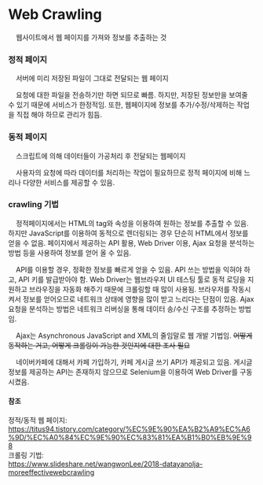 # Web Crawling

<p>&nbsp;&nbsp;&nbsp;&nbsp;웹사이트에서 웹 페이지를 가져와 정보를 추출하는 것</p>

### 정적 페이지
<p>&nbsp;&nbsp;&nbsp;&nbsp;서버에 미리 저장된 파일이 그대로 전달되는 웹 페이지</p>
<p>&nbsp;&nbsp;&nbsp;&nbsp;요청에 대한 파일을 전송하기만 하면 되므로 빠름.
하지만, 저장된 정보만을 보여줄 수 있기 때문에 서비스가 한정적임. 또한, 웹페이지에 정보를 추가/수정/삭제하는 작업을 직접 해야 하므로 관리가 힘듬.</p>

### 동적 페이지
<p>&nbsp;&nbsp;&nbsp;&nbsp;스크립트에 의해 데이터들이 가공처리 후 전달되는 웹페이지</p>
<p>&nbsp;&nbsp;&nbsp;&nbsp;사용자의 요청에 따라 데이터를 처리하는 작업이 필요하므로 정적 페이지에 비해 느리나 다양한 서비스를 제공할 수 있음.</p>

### crawling 기법
<p>&nbsp;&nbsp;&nbsp;&nbsp;정적페이지에서는 HTML의 tag와 속성을 이용하여 원하는 정보를 추출할 수 있음. 하지만 JavaScript를 이용하여 동적으로 
렌더링되는 경우 단순히 HTML에서 정보를 얻을 수 없음. 페이지에서 제공하는 API 활용, Web Driver 이용, 
Ajax 요청을 분석하는 방법 등을 사용하여 정보를 얻어 올 수 있음.</p>
<p>&nbsp;&nbsp;&nbsp;&nbsp;API를 이용할 경우, 정확한 정보를 빠르게 얻을 수 있음. API 쓰는 방법을 익혀야 하고, API 키를 발급받아야 함.
Web Driver는 웹브라우저 UI 테스팅 툴로 동적 로딩을 지원하고 브라우징을 자동화 해주기 때문에 크롤링할 때 많이 사용됨. 브라우저를 작동시켜서
정보를 얻어오므로 네트워크 상태에 영향을 많이 받고 느리다는 단점이 있음. Ajax 요청을 분석하는 방법은 네트워크 리버싱을 통해 
데이터 송/수신 구조를 추정하는 방법임. </p>
<p>&nbsp;&nbsp;&nbsp;&nbsp;Ajax는 Asynchronous JavaScript and XML의 줄임말로 웹 개발 기법임. <del>어떻게 동작하는 거고,
  어떻게 크롤링이 가능한 것인지에 대한 조사 필요</del></p>
<p>&nbsp;&nbsp;&nbsp;&nbsp;네이버카페에 대해서 카페 가입하기, 카페 게시글 쓰기 API가 제공되고 있음.
게시글 정보를 제공하는 API는 존재하지 않으므로 Selenium을 이용하여 Web Driver를 구동시켰음.</p>

#### 참조
정적/동적 웹 페이지:  
https://titus94.tistory.com/category/%EC%9E%90%EA%B2%A9%EC%A6%9D/%EC%A0%84%EC%9E%90%EC%83%81%EA%B1%B0%EB%9E%98  
크롤링 기법:  
https://www.slideshare.net/wangwonLee/2018-datayanolja-moreeffectivewebcrawling
